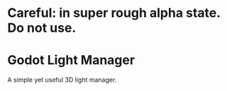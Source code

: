 # Careful: in super rough alpha state. Do not use.

# Godot Light Manager
A simple yet useful 3D light manager.
